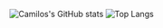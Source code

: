 ![Camilos's GitHub stats](https://github-readme-stats-camiloarangos-projects.vercel.app/api?username=CamiloArango&show_icons=true&theme=dark)
![Top Langs](https://github-readme-stats-camiloarangos-projects.vercel.app/api/top-langs/?username=CamiloArango&layout=donut-vertical)
